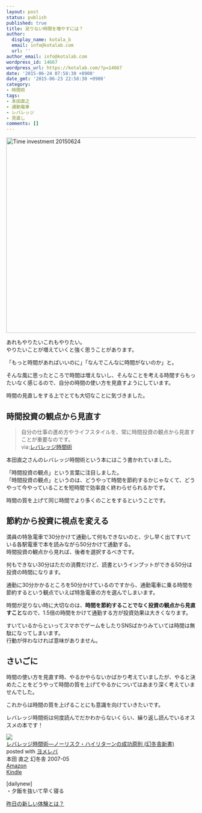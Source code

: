 ```yaml
---
layout: post
status: publish
published: true
title: 足りない時間を増やすには？
author:
  display_name: kotala_b
  email: info@kotalab.com
  url: ''
author_email: info@kotalab.com
wordpress_id: 14667
wordpress_url: https://kotalab.com/?p=14667
date: '2015-06-24 07:58:30 +0900'
date_gmt: '2015-06-23 22:58:30 +0900'
category:
- 時間術
tags:
- 本田直之
- 通勤電車
- レバレッジ
- 見直し
comments: []
---
```

<p><img src="https://kotalab.com/wp-content/uploads/2015/06/time-investment_20150624.jpg" alt="Time investment 20150624" width="780" height ="520" class="aligncenter size-large" /></p>
<p>あれもやりたいこれもやりたい。<br />
やりたいことが増えていくと強く思うことがあります。</p>
<p>「もっと時間があればいいのに」「なんでこんなに時間がないのか」と。</p>
<p>そんな風に思ったところで時間は増えないし、そんなことを考える時間すらもったいなく感じるので、自分の時間の使い方を見直すようにしています。</p>
<p>時間の見直しをする上でとても大切なことに気づきました。</p>
<!--more-->
<h2>時間投資の観点から見直す</h2>
<blockquote><p>自分の仕事の進め方やライフスタイルを、常に時間投資の観点から見直すことが重要なのです。<br />
via:<a href="https://www.amazon.co.jp/exec/obidos/asin/4344980395/same-22/" target="_blank" >レバレッジ時間術</a></p>
</blockquote>
<p>本田直之さんのレバレッジ時間術という本にはこう書かれていました。</p>
<p>「時間投資の観点」という言葉に注目しました。<br />
「時間投資の観点」というのは、どうやって時間を節約するかじゃなくて、どうやって今やっていることを短時間で効率良く終わらせられるかです。</p>
<p>時間の質を上げて同じ時間でより多くのことをするということです。</p>
<h2>節約から投資に視点を変える</h2>
<p>満員の特急電車で30分かけて通勤して何もできないのと、少し早く出てすいている各駅電車で本を読みながら50分かけて通勤する。<br />
時間投資の観点から見れば、後者を選択するべきです。</p>
<p>何もできない30分はただの消費だけど、読書というインプットができる50分は投資の時間になります。</p>
<p>通勤に30分かかるところを50分かけているのですから、通勤電車に乗る時間を節約するという観点でいえば特急電車の方を選んでしまいます。</p>
<p>時間が足りない時に大切なのは、<strong>時間を節約することでなく投資の観点から見直すこと</strong>なので、1.5倍の時間をかけて通勤する方が投資効果は大きくなります。</p>
<p>すいているからといってスマホでゲームをしたりSNSばかりみていては時間は無駄になってしまいます。<br />
行動が伴わなければ意味がありません。</p>
<h2>さいごに</h2>
<p>時間の使い方を見直す時、やるかやらないかばかり考えていましたが、やると決めたことをどうやって時間の質を上げてやるかについてはあまり深く考えていませんでした。</p>
<p>これからは時間の質を上げることにも意識を向けていきたいです。</p>
<p>レバレッジ時間術は何度読んでだかわからないくらい、繰り返し読んでいるオススメの本です！</p>
<div class="booklink-box">
<div class="booklink-image"><a href="https://www.amazon.co.jp/exec/obidos/asin/4344980395/same-22/" target="_blank" ><img src="https://images-fe.ssl-images-amazon.com/images/I/41SnKzqnaTL._SL160_.jpg" style="border: none;" /></a></div>
<div class="booklink-info">
<div class="booklink-name"><a href="https://www.amazon.co.jp/exec/obidos/asin/4344980395/same-22/" target="_blank" >レバレッジ時間術―ノーリスク・ハイリターンの成功原則 (幻冬舎新書)</a>
<div class="booklink-powered-date">posted with <a href="https://yomereba.com" rel="nofollow" target="_blank">ヨメレバ</a></div>
</div>
<div class="booklink-detail">本田 直之 幻冬舎 2007-05    </div>
<div class="booklink-link2">
<div class="shoplinkamazon"><a href="https://www.amazon.co.jp/exec/obidos/asin/4344980395/same-22/" target="_blank" >Amazon</a></div>
<div class="shoplinkkindle"><a href="https://www.amazon.co.jp/exec/obidos/ASIN/B009CTUGIQ/same-22/" target="_blank" >Kindle</a></div>
</p></div>
</div>
<div class="booklink-footer"></div>
</div>
<p>[dailynew]<br />
・夕飯を抜いて早く寝る</p>
<p><a href="https://kotalab.com/lets-start-1day1new" title="昨日の新しい体験とは？">昨日の新しい体験とは？</a></p>
<div class="clear"></div>
